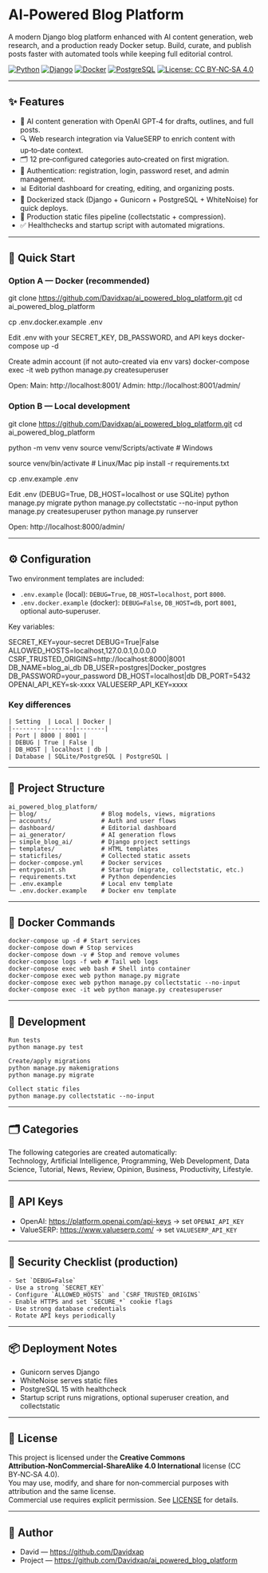 #  AI‑Powered Blog Platform

A modern Django blog platform enhanced with AI content generation, web research, and a production ready Docker setup. Build, curate, and publish posts faster with automated tools while keeping full editorial control.

[![Python](https://img.shields.io/badge/Python-3.11+-blue.svg)](https://www.python.org/)
[![Django](https://img.shields.io/badge/Django-5.1-green.svg)](https://www.djangoproject.com/)
[![Docker](https://img.shields.io/badge/Docker-Ready-2496ED.svg)](https://www.docker.com/)
[![PostgreSQL](https://img.shields.io/badge/PostgreSQL-15-4169E1.svg)](https://www.postgresql.org/)
[![License: CC BY‑NC‑SA 4.0](https://img.shields.io/badge/License-CC%20BY--NC--SA%204.0-lightgrey.svg)](https://creativecommons.org/licenses/by-nc-sa/4.0/)

---

## ✨ Features

- 🤖 AI content generation with OpenAI GPT‑4 for drafts, outlines, and full posts.
- 🔍 Web research integration via ValueSERP to enrich content with up‑to‑date context.
- 🗂️ 12 pre‑configured categories auto‑created on first migration.
- 🔐 Authentication: registration, login, password reset, and admin management.
- 📊 Editorial dashboard for creating, editing, and organizing posts.
- 🐳 Dockerized stack (Django + Gunicorn + PostgreSQL + WhiteNoise) for quick deploys.
- 🎨 Production static files pipeline (collectstatic + compression).
- ✅ Healthchecks and startup script with automated migrations.

---

## 🚀 Quick Start

### Option A — Docker (recommended)

git clone https://github.com/Davidxap/ai_powered_blog_platform.git
cd ai_powered_blog_platform

cp .env.docker.example .env

Edit .env with your SECRET_KEY, DB_PASSWORD, and API keys
docker-compose up -d

Create admin account (if not auto-created via env vars)
docker-compose exec -it web python manage.py createsuperuser

Open:
Main: http://localhost:8001/
Admin: http://localhost:8001/admin/


### Option B — Local development

git clone https://github.com/Davidxap/ai_powered_blog_platform.git
cd ai_powered_blog_platform

python -m venv venv
source venv/Scripts/activate # Windows

source venv/bin/activate # Linux/Mac
pip install -r requirements.txt

cp .env.example .env

Edit .env (DEBUG=True, DB_HOST=localhost or use SQLite)
python manage.py migrate
python manage.py collectstatic --no-input
python manage.py createsuperuser
python manage.py runserver

Open: http://localhost:8000/admin/

---

## ⚙️ Configuration

Two environment templates are included:

- `.env.example` (local): `DEBUG=True`, `DB_HOST=localhost`, port `8000`.
- `.env.docker.example` (docker): `DEBUG=False`, `DB_HOST=db`, port `8001`, optional auto‑superuser.

Key variables:

SECRET_KEY=your-secret
DEBUG=True|False
ALLOWED_HOSTS=localhost,127.0.0.1,0.0.0.0
CSRF_TRUSTED_ORIGINS=http://localhost:8000|8001
DB_NAME=blog_ai_db
DB_USER=postgres|Docker_postgres
DB_PASSWORD=your_password
DB_HOST=localhost|db
DB_PORT=5432
OPENAI_API_KEY=sk-xxxx
VALUESERP_API_KEY=xxxx



### Key differences
```
| Setting  | Local | Docker |
|---------|-------|--------|
| Port | 8000 | 8001 |
| DEBUG | True | False |
| DB_HOST | localhost | db |
| Database | SQLite/PostgreSQL | PostgreSQL |
```
---

## 📁 Project Structure

```
ai_powered_blog_platform/
├─ blog/                  # Blog models, views, migrations
├─ accounts/              # Auth and user flows
├─ dashboard/             # Editorial dashboard
├─ ai_generator/          # AI generation flows
├─ simple_blog_ai/        # Django project settings
├─ templates/             # HTML templates
├─ staticfiles/           # Collected static assets
├─ docker-compose.yml     # Docker services
├─ entrypoint.sh          # Startup (migrate, collectstatic, etc.)
├─ requirements.txt       # Python dependencies
├─ .env.example           # Local env template
└─ .env.docker.example    # Docker env template

```
---

## 🐳 Docker Commands
```
docker-compose up -d # Start services
docker-compose down # Stop services
docker-compose down -v # Stop and remove volumes
docker-compose logs -f web # Tail web logs
docker-compose exec web bash # Shell into container
docker-compose exec web python manage.py migrate
docker-compose exec web python manage.py collectstatic --no-input
docker-compose exec -it web python manage.py createsuperuser
```

---

## 🧪 Development
```
Run tests
python manage.py test

Create/apply migrations
python manage.py makemigrations
python manage.py migrate

Collect static files
python manage.py collectstatic --no-input
```



---

## 🗂️ Categories

The following categories are created automatically:  
Technology, Artificial Intelligence, Programming, Web Development, Data Science, Tutorial, News, Review, Opinion, Business, Productivity, Lifestyle.

---

## 🔑 API Keys

- OpenAI: https://platform.openai.com/api-keys → set `OPENAI_API_KEY`
- ValueSERP: https://www.valueserp.com/ → set `VALUESERP_API_KEY`

---

## 🔐 Security Checklist (production)
```
- Set `DEBUG=False`
- Use a strong `SECRET_KEY`
- Configure `ALLOWED_HOSTS` and `CSRF_TRUSTED_ORIGINS`
- Enable HTTPS and set `SECURE_*` cookie flags
- Use strong database credentials
- Rotate API keys periodically
```
---

## 📦 Deployment Notes

- Gunicorn serves Django
- WhiteNoise serves static files
- PostgreSQL 15 with healthcheck
- Startup script runs migrations, optional superuser creation, and collectstatic

---

## 📄 License

This project is licensed under the **Creative Commons Attribution‑NonCommercial‑ShareAlike 4.0 International** license (CC BY‑NC‑SA 4.0).  
You may use, modify, and share for non‑commercial purposes with attribution and the same license.  
Commercial use requires explicit permission. See [LICENSE](./LICENSE) for details.

---

## 👤 Author

- David — https://github.com/Davidxap  
- Project — https://github.com/Davidxap/ai_powered_blog_platform